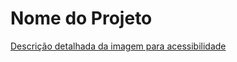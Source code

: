 # Nome do Projeto

[Descrição detalhada da imagem para acessibilidade](https://github.com/nfbomfim/test/blob/main/Sticker_Java.png)
